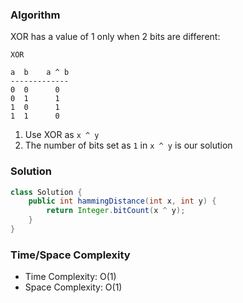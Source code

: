 ### Algorithm

XOR has a value of 1 only when 2 bits are different:

```
XOR

a  b    a ^ b
-------------
0  0      0
0  1      1
1  0      1
1  1      0
```

1. Use XOR as `x ^ y`
1. The number of bits set as `1` in `x ^ y` is our solution

### Solution

```java
class Solution {
    public int hammingDistance(int x, int y) {
        return Integer.bitCount(x ^ y);
    }
}
```

### Time/Space Complexity

-  Time Complexity: O(1)
- Space Complexity: O(1)

